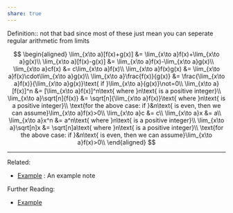 ```yaml
---
share: true
---
```



Definition:: not that bad since most of these just mean you can seperate regular arithmetic from limits

$$
\begin{aligned}
\lim_{x\to a}[f(x)+g(x)] &= \lim_{x\to a}f(x)+\lim_{x\to a}g(x)\\
\lim_{x\to a}[f(x)-g(x)] &= \lim_{x\to a}f(x)-\lim_{x\to a}g(x)\\
\lim_{x\to a}cf(x) &= c\lim_{x\to a}f(x)\\
\lim_{x\to a}f(x)g(x) &= \lim_{x\to a}f(x)\cdot\lim_{x\to a}g(x)\\
\lim_{x\to a}\frac{f(x)}{g(x)} &= \frac{\lim_{x\to a}f(x)}{\lim_{x\to a}g(x)}\text{ if }\lim_{x\to a}{g(x)}\not=0\\
\lim_{x\to a}[f(x)]^n &= [\lim_{x\to a}f(x)]^n\text{ where }n\text{ is a positive integer}\\
\lim_{x\to a}\sqrt[n]{f(x)} &= \sqrt[n]{\lim_{x\to a}f(x)}\text{ where }n\text{ is a positive integer}\\
\text{for the above case: if }&n\text{ is even, then we can assume}\lim_{x\to a}f(x)>0\\
\lim_{x\to a}c &= c\\
\lim_{x\to a}x &= a\\
\lim_{x\to a}x^n &= a^n\text{ where }n\text{ is a positive integer}\\
\lim_{x\to a}\sqrt[n]x &= \sqrt[n]a\text{ where }n\text{ is a positive integer}\\
\text{for the above case: if }&n\text{ is even, then we can assume}\lim_{x\to a}f(x)>0\\
\end{aligned}
$$

---
Related:
- [Example](../Meta/Example.md) : An example note

Further Reading:
- [Example](../Meta/Example.md)

